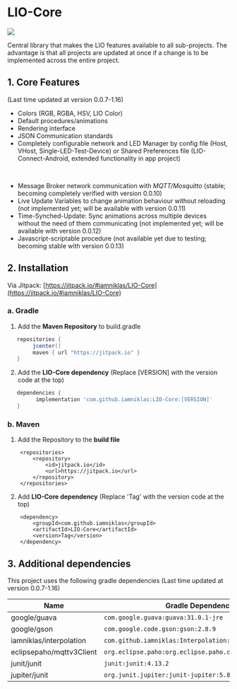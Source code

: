 # LIO-Core

[![](https://jitpack.io/v/iamniklas/LIO-Core.svg)](https://jitpack.io/#iamniklas/LIO-Core)

Central library that makes the LIO features available to all sub-projects.
The advantage is that all projects are updated at once if a change is to be implemented across the entire project.

## 1. Core Features 
(Last time updated at version 0.0.7-1.16)

- Colors (RGB, RGBA, HSV, LIO Color)
- Default procedures/animations 
- Rendering interface
- JSON Communication standards
- Completely configurable network and LED Manager by config file (Host, VHost, Single-LED-Test-Device) or Shared Preferences file (LIO-Connect-Android, extended functionality in app project)

&nbsp;

- Message Broker network communication with _MQTT/Mosquitto_ (stable; becoming completely verified with version 0.0.10)
- Live Update Variables to change animation behaviour without reloading (not implemented yet; will be available with version 0.0.11)
- Time-Synched-Update: Sync animations across multiple devices without the need of them communicating (not implemented yet; will be available with version 0.0.12)
- Javascript-scriptable procedure (not available yet due to testing; becoming stable with version 0.0.13)

## 2. Installation
Via Jitpack: [https://jitpack.io/#iamniklas/LIO-Core](https://jitpack.io/#iamniklas/LIO-Core)

### a. Gradle

1. Add the __Maven Repository__ to build.gradle
 
```gradle
   repositories { 
        jcenter()
        maven { url "https://jitpack.io" }
   }
```

2. Add the __LIO-Core dependency__ (Replace [VERSION] with the version code at the top)

``` gradle
   dependencies {
         implementation 'com.github.iamniklas:LIO-Core:[VERSION]'
   }
```  

### b. Maven

1. Add the Repository to the __build file__

``` maven
    <repositories>
        <repository>
            <id>jitpack.io</id>
            <url>https://jitpack.io</url>
        </repository>
    </repositories>
```

2. Add __LIO-Core dependency__ (Replace 'Tag' with the version code at the top)

``` maven
    <dependency>
        <groupId>com.github.iamniklas</groupId>
        <artifactId>LIO-Core</artifactId>
        <version>Tag</version>
    </dependency>
```

## 3. Additional dependencies
This project uses the following gradle dependencies (Last time updated at version 0.0.7-1.16)

| Name | Gradle Dependency | Link |
| --- | --- | --- |
| google/guava | ``com.google.guava:guava:31.0.1-jre`` | https://mvnrepository.com/artifact/com.google.guava
| google/gson | ``com.google.code.gson:gson:2.8.9`` | https://mvnrepository.com/artifact/com.google.code.gson/gson
| iamniklas/interpolation | ``com.github.iamniklas:Interpolation:1.0.0-2`` | https://github.com/iamniklas/Interpolation
| eclipsepaho/mqttv3Client | ``org.eclipse.paho:org.eclipse.paho.client.mqttv3:1.2.5`` | https://mvnrepository.com/artifact/org.eclipse.paho/org.eclipse.paho.client.mqttv3
| junit/junit | ``junit:junit:4.13.2`` | https://github.com/junit-team/junit4
| jupiter/junit | ``org.junit.jupiter:junit-jupiter:5.8.2`` | https://mvnrepository.com/artifact/org.junit.jupiter/junit-jupiter-api
